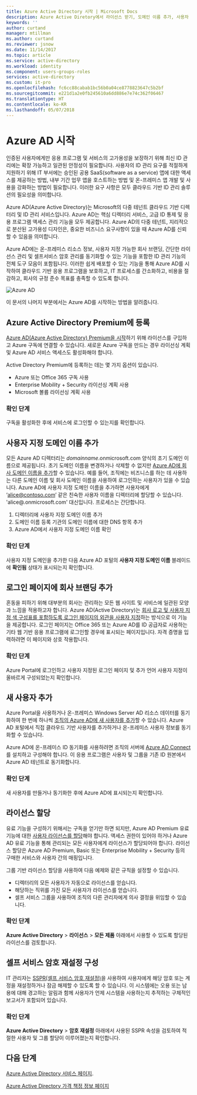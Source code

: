 ```yaml
---
title: Azure Active Directory 시작 | Microsoft Docs
description: Azure Active Diretory에서 라이선스 받기, 도메인 이름 추가, 사용자 지정 로그인 페이지 만들기 및 셀프 서비스 암호 재설정 추가
keywords: ''
author: curtand
manager: mtillman
ms.author: curtand
ms.reviewer: jsnow
ms.date: 11/14/2017
ms.topic: article
ms.service: active-directory
ms.workload: identity
ms.component: users-groups-roles
services: active-directory
ms.custom: it-pro
ms.openlocfilehash: fc6cc88cabab1bc56b0a04ce8778823647c5b2bf
ms.sourcegitcommit: e221d1a2e0fb245610a6dd886e7e74c362f06467
ms.translationtype: HT
ms.contentlocale: ko-KR
ms.lasthandoff: 05/07/2018
---
```

# <a name="get-started-with-azure-ad"></a>Azure AD 시작
인증된 사용자에게만 응용 프로그램 및 서비스의 고가용성을 보장하기 위해 최신 ID 관리에는 확장 가능하고 일관된 안정성이 필요합니다. 사용자의 ID 관리 요구를 적절하게 지원하기 위해 IT 부서에는 승인된 공용 SaaS(software as a service) 앱에 대한 액세스를 제공하는 방법, 내부 기간 업무 앱을 호스트하는 방법 및 온-프레미스 앱 개발 및 사용을 강화하는 방법이 필요합니다. 이러한 요구 사항은 모두 클라우드 기반 ID 관리 솔루션의 필요성을 의미합니다.      

Azure AD(Azure Active Directory)는 Microsoft의 다중 테넌트 클라우드 기반 디렉터리 및 ID 관리 서비스입니다. Azure AD는 핵심 디렉터리 서비스, 고급 ID 통제 및 응용 프로그램 액세스 관리 기능을 모두 제공합니다. Azure AD의 다중 테넌트, 지리적으로 분산된 고가용성 디자인은, 중요한 비즈니스 요구사항이 있을 때 Azure AD를 신뢰할 수 있음을 의미합니다.

Azure AD에는 온-프레미스 리소스 정보, 사용자 지정 가능한 회사 브랜딩, 간단한 라이선스 관리 및 셀프서비스 암호 관리를 동기화할 수 있는 기능을 포함한 ID 관리 기능의 전체 도구 모음이 포함됩니다. 이러한 쉽게 배포할 수 있는 기능을 통해 Azure AD를 시작하여 클라우드 기반 응용 프로그램을 보호하고, IT 프로세스를 간소화하고, 비용을 절감하고, 회사의 규정 준수 목표를 충족할 수 있도록 합니다.

![Azure AD ](./media/get-started-azure-ad/Azure_Active_Directory.png)

이 문서의 나머지 부분에서는 Azure AD를 시작하는 방법을 알려줍니다. 

## <a name="sign-up-for-azure-active-directory-premium"></a>Azure Active Directory Premium에 등록
[Azure AD(Azure Active Directory) Premium을 시작](active-directory-get-started-premium.md)하기 위해 라이선스를 구입하고 Azure 구독에 연결할 수 있습니다. 새로운 Azure 구독을 만드는 경우 라이선싱 계획 및 Azure AD 서비스 액세스도 활성화해야 합니다. 

Active Directory Premium에 등록하는 데는 몇 가지 옵션이 있습니다. 

- Azure 또는 Office 365 구독 사용
- Enterprise Mobility + Security 라이선싱 계획 사용
- Microsoft 볼륨 라이선싱 계획 사용

### <a name="verification-step"></a>확인 단계
구독을 활성화한 후에 서비스에 로그인할 수 있는지를 확인합니다.

## <a name="add-a-custom-domain-name"></a>사용자 지정 도메인 이름 추가
모든 Azure AD 디렉터리는 *domainname*.onmicrosoft.com 양식의 초기 도메인 이름으로 제공됩니다. 초기 도메인 이름을 변경하거나 삭제할 수 없지만 [Azure AD에 회사 도메인 이름을 추가](add-custom-domain.md)할 수 있습니다. 예를 들어, 조직에는 비즈니스를 하는 데 사용하는 다른 도메인 이름 및 회사 도메인 이름을 사용하여 로그인하는 사용자가 있을 수 있습니다. Azure AD에 사용자 지정 도메인 이름을 추가하면 사용자에게 ‘alice@contoso.com’ 같은 친숙한 사용자 이름을 디렉터리에 할당할 수 있습니다. 'alice@.onmicrosoft.com' 대신입니다. 프로세스는 간단합니다.

1. 디렉터리에 사용자 지정 도메인 이름 추가
2. 도메인 이름 등록 기관의 도메인 이름에 대한 DNS 항목 추가
3. Azure AD에서 사용자 지정 도메인 이름 확인

### <a name="verification-step"></a>확인 단계
사용자 지정 도메인을 추가한 다음 Azure AD 포털의 **사용자 지정 도메인 이름** 블레이드에 **확인됨** 상태가 표시되는지 확인합니다.

## <a name="add-company-branding-to-your-sign-in-page"></a>로그인 페이지에 회사 브랜딩 추가 
혼동을 피하기 위해 대부분의 회사는 관리하는 모든 웹 사이트 및 서비스에 일관된 모양과 느낌을 적용하고자 합니다. Azure AD(Active Directory)는 [회사 로고 및 사용자 지정 색 구성표를 포함하도록 로그인 페이지의 외관을 사용자 지정](customize-branding.md)하는 방식으로 이 기능을 제공합니다. 로그인 페이지는 Office 365 또는 Azure AD를 ID 공급자로 사용하는 기타 웹 기반 응용 프로그램에 로그인할 경우에 표시되는 페이지입니다. 자격 증명을 입력하려면 이 페이지와 상호 작용합니다.

### <a name="verification-step"></a>확인 단계
Azure Portal에 로그인하고 사용자 지정된 로그인 페이지 및 추가 언어 사용자 지정이 올바르게 구성되었는지 확인합니다. 

## <a name="add-new-users"></a>새 사용자 추가
Azure Portal을 사용하거나 온-프레미스 Windows Server AD 리소스 데이터를 동기화하여 한 번에 하나씩 [조직의 Azure AD에 새 사용자를 추가](add-users-azure-active-directory.md)할 수 있습니다. Azure AD 포털에서 직접 클라우드 기반 사용자를 추가하거나 온-프레미스 사용자 정보를 동기화할 수 있습니다.

Azure AD에 온-프레미스 ID 동기화를 사용하려면 조직의 서버에 [Azure AD Connect](https://docs.microsoft.com/azure/active-directory/connect/active-directory-aadconnect)를 설치하고 구성해야 합니다. 이 응용 프로그램은 사용자 및 그룹을 기존 ID 원본에서 Azure AD 테넌트로 동기화합니다.

### <a name="verification-step"></a>확인 단계
새 사용자를 만들거나 동기화한 후에 Azure AD에 표시되는지 확인합니다.

## <a name="assign-licenses"></a>라이선스 할당
유료 기능을 구성하기 위해서는 구독을 얻기만 하면 되지만, Azure AD Premium 유료 기능에 대한 [사용자 라이선스를 할당](license-users-groups.md)해야 합니다. 액세스 권한이 있어야 하거나 Azure AD 유료 기능을 통해 관리되는 모든 사용자에게 라이선스가 할당되어야 합니다. 라이선스 할당은 Azure AD Premium, Basic 또는 Enterprise Mobility + Security 등의 구매한 서비스와 사용자 간의 매핑입니다.

그룹 기반 라이선스 할당을 사용하여 다음 예제와 같은 규칙을 설정할 수 있습니다.

- 디렉터리의 모든 사용자가 자동으로 라이선스를 얻습니다.
- 해당하는 직위를 가진 모든 사용자가 라이선스를 얻습니다.
- 셀프 서비스 그룹을 사용하여 조직의 다른 관리자에게 의사 결정을 위임할 수 있습니다.

### <a name="verification-step"></a>확인 단계
**Azure Active Directory** > **라이선스** > **모든 제품** 아래에서 사용할 수 있도록 할당된 라이선스를 검토합니다.

## <a name="configure-self-service-password-reset"></a>셀프 서비스 암호 재설정 구성
IT 관리자는 [SSPR(셀프 서비스 암호 재설정)](authentication/quickstart-sspr.md)을 사용하여 사용자에게 해당 암호 또는 계정을 재설정하거나 잠금 해제할 수 있도록 할 수 있습니다. 이 시스템에는 오용 또는 남용에 대해 경고하는 알림과 함께 사용자가 언제 시스템을 사용하는지 추적하는 구체적인 보고서가 포함되어 있습니다.

### <a name="verification-step"></a>확인 단계
**Azure Active Directory** > **암호 재설정** 아래에서 사용된 SSPR 속성을 검토하여 적절한 사용자 및 그룹 할당이 이루어졌는지 확인합니다. 


## <a name="next-steps"></a>다음 단계
[Azure Active Directory 서비스 페이지](https://azure.microsoft.com/services/active-directory/).

[Azure Active Directory 가격 책정 정보 페이지](https://azure.microsoft.com/pricing/details/active-directory/)